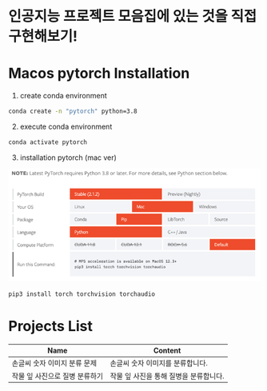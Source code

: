 # 인공지능 프로젝트 모음집에 있는 것을 직접 구현해보기!

# Macos pytorch Installation

1. create conda environment

```bash
conda create -n "pytorch" python=3.8
```
2. execute conda environment

```bash
conda activate pytorch
```

3. installation pytorch (mac ver)

![img.png](img.png)

```bash
pip3 install torch torchvision torchaudio
```

# Projects List

| Name              | Content                |
|-------------------|------------------------|
| 손글씨 숫자 이미지 분류 문제  | 손글씨 숫자 이미지를 분류합니다.     |
| 작물 잎 사진으로 질병 분류하기 | 작물 잎 사진을 통해 질병을 분류합니다. |


